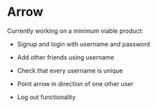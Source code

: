 # Arrow

Currently working on a minimum viable product:

- Signup and login with username and password
- Add other friends using username
- Check that every username is unique

- Point arrow in direction of one other user

- Log out functionality
